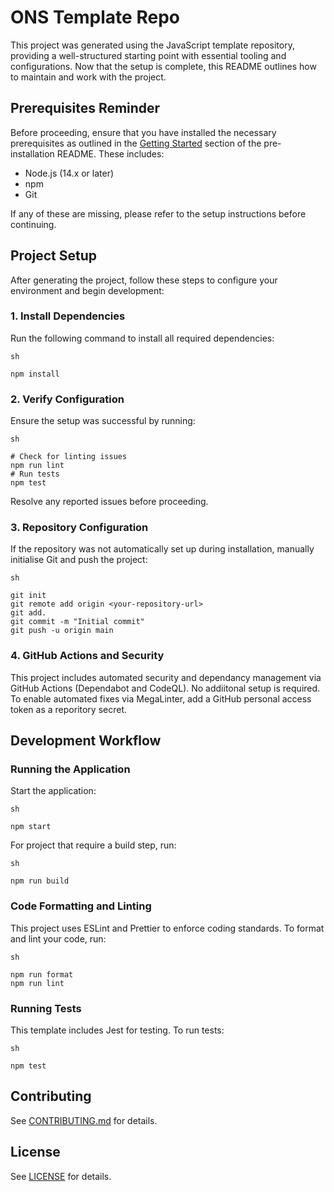 # ONS Template Repo
This project was generated using the JavaScript template repository, providing a well-structured starting point with essential tooling and configurations. Now that the setup is complete, this README outlines how to maintain and work with the project.

## Prerequisites Reminder
Before proceeding, ensure that you have installed the necessary prerequisites as outlined in the [Getting Started](#getting-started) section of the pre-installation README. These includes:

- Node.js (14.x or later)
- npm
- Git 

If any of these are missing, please refer to the setup instructions before continuing.

## Project Setup
After generating the project, follow these steps to configure your environment and begin development:
### 1. Install Dependencies
Run the following command to install all required dependencies:
```
sh

npm install
```

### 2. Verify Configuration
Ensure the setup was successful by running:
```
sh

# Check for linting issues
npm run lint 
# Run tests
npm test 
```
Resolve any reported issues before proceeding.

### 3. Repository Configuration
If the repository was not automatically set up during installation, manually initialise Git and push the project:

```
sh

git init
git remote add origin <your-repository-url>
git add.
git commit -m "Initial commit"
git push -u origin main
```

### 4. GitHub Actions and Security
This project includes automated security and dependancy management via GitHub Actions (Dependabot and CodeQL). No addiitonal setup is required.
To enable automated fixes via MegaLinter, add a GitHub personal access token as a reporitory secret.

## Development Workflow
### Running the Application
Start the application:

```
sh

npm start
```

For project that require a build step, run:

```
sh

npm run build
```
### Code Formatting and Linting 
This project uses ESLint and Prettier to enforce coding standards. To format and lint your code, run:

```
sh

npm run format
npm run lint
```
### Running Tests
This template includes Jest for testing. To run tests:

```
sh

npm test
```
## Contributing 
See [CONTRIBUTING.md](Contributing.md) for details.

## License
See [LICENSE](LICENSE) for details.